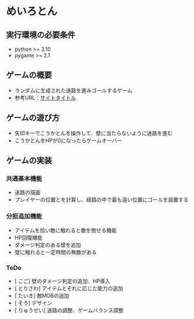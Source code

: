 # めいろとん

## 実行環境の必要条件
* python >= 3.10
* pygame >= 2.1

## ゲームの概要
* ランダムに生成された迷路を進みゴールするゲーム
* 参考URL：[サイトタイトル](https://www.hoge.com/)

## ゲームの遊び方
* 矢印キーでこうかとんを操作して、壁に当たらないように迷路を進む
* こうかとんをHPが0になったらゲームオーバー

## ゲームの実装
### 共通基本機能
* 迷路の描画
* プレイヤーの位置とを計算し、経路の中で最も遠い位置にゴールを設置する

### 分担追加機能
* アイテムを拾い敵に触れると敵を倒せる機能
* HP回復機能
* ダメージ判定のある壁を追加
* 壁に触れると一定時間の無敵がある

### ToDo
- [ こご] 壁のダメージ判定の追加、HP導入
- [ とりさわ] アイテムとそれに応じた能力の追加
- [ たいき] 敵MOBの追加
- [ そう] デザイン
- [ りゅうせい] 迷路の調整、ゲームバランス調整

